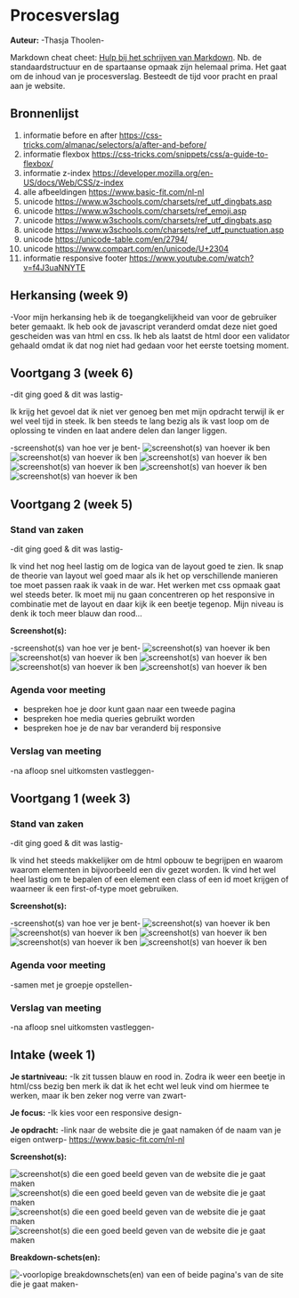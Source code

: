 # Procesverslag
**Auteur:** -Thasja Thoolen-

Markdown cheat cheet: [Hulp bij het schrijven van Markdown](https://github.com/adam-p/markdown-here/wiki/Markdown-Cheatsheet). Nb. de standaardstructuur en de spartaanse opmaak zijn helemaal prima. Het gaat om de inhoud van je procesverslag. Besteedt de tijd voor pracht en praal aan je website.



## Bronnenlijst
1. informatie before en after https://css-tricks.com/almanac/selectors/a/after-and-before/
2. informatie flexbox https://css-tricks.com/snippets/css/a-guide-to-flexbox/
3. informatie z-index https://developer.mozilla.org/en-US/docs/Web/CSS/z-index
4. alle afbeeldingen https://www.basic-fit.com/nl-nl
5. unicode https://www.w3schools.com/charsets/ref_utf_dingbats.asp
6. unicode https://www.w3schools.com/charsets/ref_emoji.asp
7. unicode https://www.w3schools.com/charsets/ref_utf_dingbats.asp
8. unicode https://www.w3schools.com/charsets/ref_utf_punctuation.asp
9. unicode https://unicode-table.com/en/2794/
10. unicode https://www.compart.com/en/unicode/U+2304
11. informatie responsive footer https://www.youtube.com/watch?v=f4J3uaNNYTE




## Herkansing (week 9)

-Voor mijn herkansing heb ik de toegangkelijkheid van voor de gebruiker beter gemaakt. Ik heb ook de javascript veranderd omdat deze niet goed gescheiden was van html en css. Ik heb als laatst de html door een validator gehaald omdat ik dat nog niet had gedaan voor het eerste toetsing moment.


## Voortgang 3 (week 6)

-dit ging goed & dit was lastig-

Ik krijg het gevoel dat ik niet ver genoeg ben met mijn opdracht terwijl ik er wel veel tijd in steek. Ik ben steeds te lang bezig als ik vast loop om de oplossing te vinden en laat andere delen dan langer liggen. 

-screenshot(s) van hoe ver je bent-
![screenshot(s) van hoever ik ben](images/derdevoortgang1.png)
![screenshot(s) van hoever ik ben](images/derdevoortgang2.png)
![screenshot(s) van hoever ik ben](images/derdevoortgang3.png)
![screenshot(s) van hoever ik ben](images/derdevoortgang4.png)
![screenshot(s) van hoever ik ben](images/derdevoortgang5.png)
![screenshot(s) van hoever ik ben](images/derdevoortgang6.png)

## Voortgang 2 (week 5)

### Stand van zaken

-dit ging goed & dit was lastig-

Ik vind het nog heel lastig om de logica van de layout goed te zien. Ik snap de theorie van layout wel goed maar als ik het op verschillende manieren toe moet passen raak ik vaak in de war. Het werken met css opmaak gaat wel steeds beter. Ik moet mij nu gaan concentreren op het responsive in combinatie met de layout en daar kijk ik een beetje tegenop. Mijn niveau is denk ik toch meer blauw dan rood...

**Screenshot(s):**

-screenshot(s) van hoe ver je bent-
![screenshot(s) van hoever ik ben](images/tweedevoortgang1.png)
![screenshot(s) van hoever ik ben](images/tweedevoortgang2.png)
![screenshot(s) van hoever ik ben](images/tweedevoortgang3.png)
![screenshot(s) van hoever ik ben](images/tweedevoortgang4.png)
![screenshot(s) van hoever ik ben](images/tweedevoortgang5.png)

### Agenda voor meeting

- bespreken hoe je door kunt gaan naar een tweede pagina
- bespreken hoe media queries gebruikt worden
- bespreken hoe je de nav bar veranderd bij responsive 

### Verslag van meeting

-na afloop snel uitkomsten vastleggen-


## Voortgang 1 (week 3)

### Stand van zaken

-dit ging goed & dit was lastig-

Ik vind het steeds makkelijker om de html opbouw te begrijpen en waarom waarom elementen in bijvoorbeeld een div gezet worden. Ik vind het wel heel lastig om te bepalen of een element een class of een id moet krijgen of waarneer ik een first-of-type moet gebruiken.

**Screenshot(s):**

-screenshot(s) van hoe ver je bent-
![screenshot(s) van hoever ik ben](images/voortgang1.png)
![screenshot(s) van hoever ik ben](images/voortgang2.png)
![screenshot(s) van hoever ik ben](images/voortgang3.png)
![screenshot(s) van hoever ik ben](images/voortgang4.png)
![screenshot(s) van hoever ik ben](images/voortgang5.png)

### Agenda voor meeting

-samen met je groepje opstellen-

### Verslag van meeting

-na afloop snel uitkomsten vastleggen-



## Intake (week 1)

**Je startniveau:** -Ik zit tussen blauw en rood in. Zodra ik weer een beetje in html/css bezig ben merk ik dat ik het echt wel leuk vind om hiermee te werken, maar ik ben zeker nog verre van zwart-

**Je focus:** -Ik kies voor een responsive design-

**Je opdracht:** -link naar de website die je gaat namaken óf de naam van je eigen ontwerp-
https://www.basic-fit.com/nl-nl

**Screenshot(s):**

![screenshot(s) die een goed beeld geven van de website die je gaat maken](images/basicfit.screenshot1.png)
![screenshot(s) die een goed beeld geven van de website die je gaat maken](images/basicfit.screenshot2.png)
![screenshot(s) die een goed beeld geven van de website die je gaat maken](images/basicfit.screenshot1m.png)
![screenshot(s) die een goed beeld geven van de website die je gaat maken](images/basicfit.screenshot2m.png)

**Breakdown-schets(en):**

![-voorlopige breakdownschets(en) van een of beide pagina's van de site die je gaat maken-](images/breakdownschets2.png)
